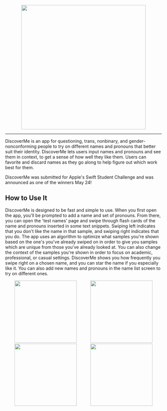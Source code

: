 <p align = "center">
  <img src = "https://user-images.githubusercontent.com/89891042/170369626-69bf4faf-b625-4e06-8068-8d051db5483b.png" width = "400px">
</p>

---

<p>
  DiscoverMe is an app for questioning, trans, nonbinary, and gender-nonconforming people to try on different names and pronouns that better suit their identity. DiscoverMe lets users input names and pronouns and see them in context, to get a sense of how well they like them. Users can favorite and discard names as they go along to help figure out which work best for them. 
</p>

<p>
  DiscoverMe was submitted for Apple's Swift Student Challenge and was announced as one of the winners May 24!
</p>

## How to Use It

DiscoverMe is designed to be fast and simple to use. When you first open the app, you'll be prompted to add a name and set of pronouns. From there, you can open the 'test names' page and swipe through flash cards of the name and pronouns inserted in some text snippets. Swiping left indicates that you don't like the name in that sample, and swiping right indicates that you do. The app uses an algorithm to optimize what samples you're shown based on the one's you've already swiped on in order to give you samples which are unique from those you've already looked at. You can also change the context of the samples you're shown in order to focus on academic, professional, or casual settings. DiscoverMe shows you how frequently you swipe right on a chosen name, and you can star the name if you especially like it. You can also add new names and pronouns in the name list screen to try on different ones.

<p align = "center" >
  <img src = "https://user-images.githubusercontent.com/89891042/170394441-be0ea6ed-210b-4a1d-8266-f66b449c9662.PNG" width = "200px" hspace = "20">
  <img src = "https://user-images.githubusercontent.com/89891042/170394440-19ddc5ed-21a7-45ce-a14f-84e59b358d7b.PNG" width = "200px" hspace = "20">
  <img src = "https://user-images.githubusercontent.com/89891042/170394438-7f5739d3-a668-429a-a7c0-5dd51801d1f8.PNG" width = "200px" hspace = "20">
  <img src = "https://user-images.githubusercontent.com/89891042/170394433-f4915722-913e-48c6-bf43-e3a7e2f48a7f.PNG" width = "200px" hspace = "20">
</p>
